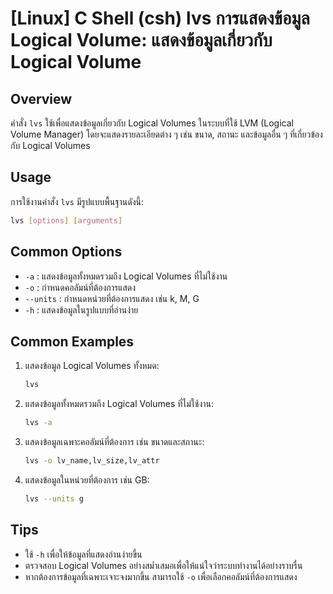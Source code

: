 # [Linux] C Shell (csh) lvs การแสดงข้อมูล Logical Volume: แสดงข้อมูลเกี่ยวกับ Logical Volume

## Overview
คำสั่ง `lvs` ใช้เพื่อแสดงข้อมูลเกี่ยวกับ Logical Volumes ในระบบที่ใช้ LVM (Logical Volume Manager) โดยจะแสดงรายละเอียดต่าง ๆ เช่น ขนาด, สถานะ และข้อมูลอื่น ๆ ที่เกี่ยวข้องกับ Logical Volumes

## Usage
การใช้งานคำสั่ง `lvs` มีรูปแบบพื้นฐานดังนี้:

```bash
lvs [options] [arguments]
```

## Common Options
- `-a` : แสดงข้อมูลทั้งหมดรวมถึง Logical Volumes ที่ไม่ใช้งาน
- `-o` : กำหนดคอลัมน์ที่ต้องการแสดง
- `--units` : กำหนดหน่วยที่ต้องการแสดง เช่น k, M, G
- `-h` : แสดงข้อมูลในรูปแบบที่อ่านง่าย

## Common Examples
1. แสดงข้อมูล Logical Volumes ทั้งหมด:
   ```bash
   lvs
   ```

2. แสดงข้อมูลทั้งหมดรวมถึง Logical Volumes ที่ไม่ใช้งาน:
   ```bash
   lvs -a
   ```

3. แสดงข้อมูลเฉพาะคอลัมน์ที่ต้องการ เช่น ขนาดและสถานะ:
   ```bash
   lvs -o lv_name,lv_size,lv_attr
   ```

4. แสดงข้อมูลในหน่วยที่ต้องการ เช่น GB:
   ```bash
   lvs --units g
   ```

## Tips
- ใช้ `-h` เพื่อให้ข้อมูลที่แสดงอ่านง่ายขึ้น
- ตรวจสอบ Logical Volumes อย่างสม่ำเสมอเพื่อให้แน่ใจว่าระบบทำงานได้อย่างราบรื่น
- หากต้องการข้อมูลที่เฉพาะเจาะจงมากขึ้น สามารถใช้ `-o` เพื่อเลือกคอลัมน์ที่ต้องการแสดง